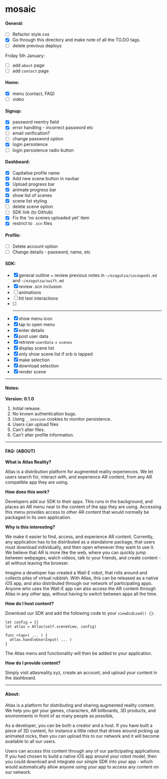# mosaic

#### General:

- [ ] Refactor style.css
- [x] Go through this directory and make note of all the TO.DO tags.
- [ ] delete previous deploys

Friday 5th January:

- [ ] add `about` page
- [ ] add `contact` page

#### Home:

- [x] menu (contact, FAQ)
- [ ] video

#### Signup:

- [x] password reentry field
- [x] error handling - incorrect password etc
- [ ] email verification?
- [ ] change password option
- [x] login persistence
- [ ] login persistence radio button

#### Dashboard:

- [x] Capitalise profile name
- [x] Add new scene button in navbar
- [x] Upload progress bar
- [x] animate progress bar
- [x] show list of scenes
- [x] scene list styling
- [ ] delete scene option
- [ ] SDK link (to Github)
- [x] Fix the 'no scenes uploaded yet' item
- [x] restrict to `.scn` files

#### Profile:

- [ ] Delete account option
- [ ] Change details - password, name, etc

#### SDK:

- [x] general outline + review previous notes in `~/ezagutza/cocoapods.md` and `~/ezagutza/swift.md`
- [x] review .scn inclusion
- [ ] animations
- [ ] hit test interactions
- [ ] --------------------------
- [x] show menu icon
- [x] tap to open menu
- [x] enter details
- [x] post user data
- [x] retrieve `userData` + `scenes`
- [x] display scene list
- [x] only show scene list if orb is tapped
- [x] make selection
- [x] download selection
- [x] render scene

----

#### Notes:

**Version: 0.1.0**

1. Initial release.
2. No known authentication bugs.
3. Using `__session` cookies to monitor persistence.
4. Users can upload files
5. Can't alter files.
6. Can't alter profile information.


----

#### FAQ: (ABOUT)

**What is Atlas Reality?**

Atlas is a distribution platform for augmented reality experiences. We let users search for, interact with, and experience AR content, from any AR compatible app they are using.

**How does this work?**

Developers add our SDK to their apps. This runs in the background, and places an AR menu near to the content of the app they are using. Accessing this menu provides access to other AR content that would normally be packaged in its own application.

**Why is this interesting?**

We make it easier to find, access, and experience AR content. Currently, any application has to be distributed as a standalone package, that users must download individually, and then open whenever they want to use it. We believe that AR is more like the web, where you can quickly jump between webpages, watch videos, talk to your friends, and create content - all without leaving the browser.

Imagine a developer has created a Wall-E robot, that rolls around and collects piles of virtual rubbish. With Atlas, this can be released as a native iOS app, and also distributed through our network of participating apps. Anyone who uses the Wall-E app can also access the AR content through Atlas in any _other_ app, without having to switch between apps all the time.

**How do I host content?**

Download our SDK and add the following code to your `viewDidLoad() {}`:

    let config = {}
    let atlas = Atlas(self.sceneView, config)

    func <tap>( ... ) {
      atlas.handleUserInput( ... )
    }

The Atlas menu and functionality will then be added to your application.

**How do I provide content?**

Simply visit atlasreality.xyz, create an account, and upload your content in the dashboard.

----

#### About:

Atlas is a platform for distributing and sharing augmented reality content. We help you get your games, characters,
AR billboards, 3D products, and environments in front of as many people as possible,


As a developer, you can be both a creator and a host. If you have built a piece of 3D content, for instance a little robot that drives
around picking up animated rocks, then you can upload this to our network and it will become available to all our users.

Users can access this content through any of our participating applications. If you had chosen to build a native iOS app around your
robot model, then you could download and integrate our simple SDK into your app - which would automatically allow anyone using your
app to access any content on our network.















<!--  -->
